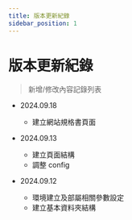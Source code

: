 ```yaml
---
title: 版本更新紀錄
sidebar_position: 1
---
```


# 版本更新紀錄

> 新增/修改內容記錄列表

-   2024.09.18

    -   建立網站規格書頁面

-   2024.09.13

    -   建立頁面結構
    -   調整 config

-   2024.09.12

    -   環境建立及部屬相關參數設定
    -   建立基本資料夾結構
